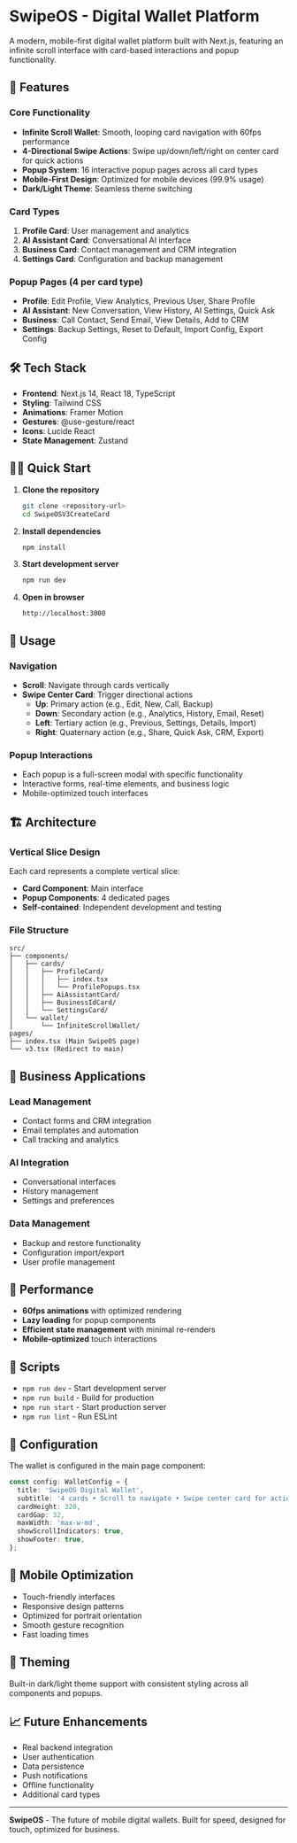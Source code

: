 # SwipeOS - Digital Wallet Platform

A modern, mobile-first digital wallet platform built with Next.js, featuring an infinite scroll interface with card-based interactions and popup functionality.

## 🚀 Features

### Core Functionality
- **Infinite Scroll Wallet**: Smooth, looping card navigation with 60fps performance
- **4-Directional Swipe Actions**: Swipe up/down/left/right on center card for quick actions
- **Popup System**: 16 interactive popup pages across all card types
- **Mobile-First Design**: Optimized for mobile devices (99.9% usage)
- **Dark/Light Theme**: Seamless theme switching

### Card Types
1. **Profile Card**: User management and analytics
2. **AI Assistant Card**: Conversational AI interface
3. **Business Card**: Contact management and CRM integration
4. **Settings Card**: Configuration and backup management

### Popup Pages (4 per card type)
- **Profile**: Edit Profile, View Analytics, Previous User, Share Profile
- **AI Assistant**: New Conversation, View History, AI Settings, Quick Ask
- **Business**: Call Contact, Send Email, View Details, Add to CRM
- **Settings**: Backup Settings, Reset to Default, Import Config, Export Config

## 🛠 Tech Stack

- **Frontend**: Next.js 14, React 18, TypeScript
- **Styling**: Tailwind CSS
- **Animations**: Framer Motion
- **Gestures**: @use-gesture/react
- **Icons**: Lucide React
- **State Management**: Zustand

## 🏃‍♂️ Quick Start

1. **Clone the repository**
   ```bash
   git clone <repository-url>
   cd SwipeOSV3CreateCard
   ```

2. **Install dependencies**
   ```bash
   npm install
   ```

3. **Start development server**
   ```bash
   npm run dev
   ```

4. **Open in browser**
   ```
   http://localhost:3000
   ```

## 📱 Usage

### Navigation
- **Scroll**: Navigate through cards vertically
- **Swipe Center Card**: Trigger directional actions
  - **Up**: Primary action (e.g., Edit, New, Call, Backup)
  - **Down**: Secondary action (e.g., Analytics, History, Email, Reset)
  - **Left**: Tertiary action (e.g., Previous, Settings, Details, Import)
  - **Right**: Quaternary action (e.g., Share, Quick Ask, CRM, Export)

### Popup Interactions
- Each popup is a full-screen modal with specific functionality
- Interactive forms, real-time elements, and business logic
- Mobile-optimized touch interfaces

## 🏗 Architecture

### Vertical Slice Design
Each card represents a complete vertical slice:
- **Card Component**: Main interface
- **Popup Components**: 4 dedicated pages
- **Self-contained**: Independent development and testing

### File Structure
```
src/
├── components/
│   ├── cards/
│   │   ├── ProfileCard/
│   │   │   ├── index.tsx
│   │   │   └── ProfilePopups.tsx
│   │   ├── AiAssistantCard/
│   │   ├── BusinessIdCard/
│   │   └── SettingsCard/
│   └── wallet/
│       └── InfiniteScrollWallet/
pages/
├── index.tsx (Main SwipeOS page)
└── v3.tsx (Redirect to main)
```

## 🎯 Business Applications

### Lead Management
- Contact forms and CRM integration
- Email templates and automation
- Call tracking and analytics

### AI Integration
- Conversational interfaces
- History management
- Settings and preferences

### Data Management
- Backup and restore functionality
- Configuration import/export
- User profile management

## 🚀 Performance

- **60fps animations** with optimized rendering
- **Lazy loading** for popup components
- **Efficient state management** with minimal re-renders
- **Mobile-optimized** touch interactions

## 📄 Scripts

- `npm run dev` - Start development server
- `npm run build` - Build for production
- `npm run start` - Start production server
- `npm run lint` - Run ESLint

## 🔧 Configuration

The wallet is configured in the main page component:
```typescript
const config: WalletConfig = {
  title: 'SwipeOS Digital Wallet',
  subtitle: '4 cards • Scroll to navigate • Swipe center card for actions',
  cardHeight: 320,
  cardGap: 32,
  maxWidth: 'max-w-md',
  showScrollIndicators: true,
  showFooter: true,
};
```

## 📱 Mobile Optimization

- Touch-friendly interfaces
- Responsive design patterns
- Optimized for portrait orientation
- Smooth gesture recognition
- Fast loading times

## 🎨 Theming

Built-in dark/light theme support with consistent styling across all components and popups.

## 📈 Future Enhancements

- Real backend integration
- User authentication
- Data persistence
- Push notifications
- Offline functionality
- Additional card types

---

**SwipeOS** - The future of mobile digital wallets. Built for speed, designed for touch, optimized for business.
